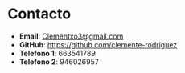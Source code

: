 # Contacto

- **Email**: Clementxo3@gmail.com
- **GitHub**: https://github.com/clemente-rodriguez
- **Telefono 1**: 663541789
- **Telefono 2**: 946026957